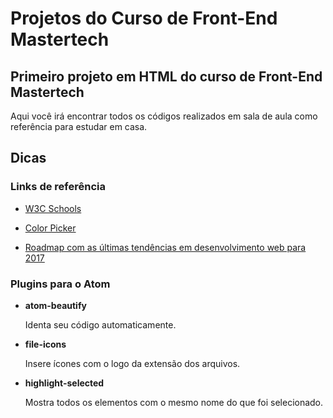# Projetos do Curso de Front-End Mastertech

## Primeiro projeto em HTML do curso de Front-End Mastertech

Aqui você irá encontrar todos os códigos realizados em sala de aula como referência para estudar em casa.

## Dicas

### Links de referência

* [W3C Schools](https://www.w3schools.com/)

* [Color Picker](https://www.google.com.br/search?q=color+picker)

* [Roadmap com as últimas tendências em desenvolvimento web para 2017](https://github.com/kamranahmedse/developer-roadmap)

### Plugins para o Atom

* **atom-beautify**

  Identa seu código automaticamente.

* **file-icons**

  Insere ícones com o logo da extensão dos arquivos.

* **highlight-selected**

  Mostra todos os elementos com o mesmo nome do que foi selecionado.
